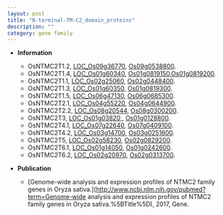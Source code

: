 ```yaml
---
layout: post
title: "N-terminal-TM-C2_domain_proteins"
description: ""
category: gene family
---
```


* **Information**  
    + OsNTMC2T1.2, [LOC_Os09g36770](http://rice.uga.edu/cgi-bin/ORF_infopage.cgi?orf=LOC_Os09g36770), [Os09g0538800](https://rapdb.dna.affrc.go.jp/locus/?name=Os09g0538800).
    + OsNTMC2T1.4, [LOC_Os01g60340](http://rice.uga.edu/cgi-bin/ORF_infopage.cgi?orf=LOC_Os01g60340), [Os01g0819150](https://rapdb.dna.affrc.go.jp/locus/?name=Os01g0819150),[Os01g0819200](https://rapdb.dna.affrc.go.jp/locus/?name=Os01g0819200).
    + OsNTMC2T1.1, [LOC_Os02g25060](http://rice.uga.edu/cgi-bin/ORF_infopage.cgi?orf=LOC_Os02g25060), [Os02g0448400](https://rapdb.dna.affrc.go.jp/locus/?name=Os02g0448400).
    + OsNTMC2T1.3, [LOC_Os01g60350](http://rice.uga.edu/cgi-bin/ORF_infopage.cgi?orf=LOC_Os01g60350), [Os01g0819300](https://rapdb.dna.affrc.go.jp/locus/?name=Os01g0819300).
    + OsNTMC2T1.5, [LOC_Os06g47130](http://rice.uga.edu/cgi-bin/ORF_infopage.cgi?orf=LOC_Os06g47130), [Os06g0685300](https://rapdb.dna.affrc.go.jp/locus/?name=Os06g0685300).
    + OsNTMC2T2.1, [LOC_Os04g55220](http://rice.uga.edu/cgi-bin/ORF_infopage.cgi?orf=LOC_Os04g55220), [Os04g0644900](https://rapdb.dna.affrc.go.jp/locus/?name=Os04g0644900).
    + OsNTMC2T2.2, [LOC_Os08g20544](http://rice.uga.edu/cgi-bin/ORF_infopage.cgi?orf=LOC_Os08g20544), [Os08g0300200](https://rapdb.dna.affrc.go.jp/locus/?name=Os08g0300200).
    + OsNTMC2T3, [LOC_Os01g03820 ](http://rice.uga.edu/cgi-bin/ORF_infopage.cgi?orf=LOC_Os01g03820 ), [Os01g0128800](https://rapdb.dna.affrc.go.jp/locus/?name=Os01g0128800).
    + OsNTMC2T4.1, [LOC_Os07g22640](http://rice.uga.edu/cgi-bin/ORF_infopage.cgi?orf=LOC_Os07g22640), [Os07g0409100](https://rapdb.dna.affrc.go.jp/locus/?name=Os07g0409100).
    + OsNTMC2T4.2, [LOC_Os03g14700](http://rice.uga.edu/cgi-bin/ORF_infopage.cgi?orf=LOC_Os03g14700), [Os03g0251600](https://rapdb.dna.affrc.go.jp/locus/?name=Os03g0251600).
    + OsNTMC2T5, [LOC_Os02g58230](http://rice.uga.edu/cgi-bin/ORF_infopage.cgi?orf=LOC_Os02g58230), [Os02g0829200](https://rapdb.dna.affrc.go.jp/locus/?name=Os02g0829200).
    + OsNTMC2T6.1, [LOC_Os01g14050](http://rice.uga.edu/cgi-bin/ORF_infopage.cgi?orf=LOC_Os01g14050), [Os01g0242600](https://rapdb.dna.affrc.go.jp/locus/?name=Os01g0242600).
    + OsNTMC2T6.2, [LOC_Os02g20970](http://rice.uga.edu/cgi-bin/ORF_infopage.cgi?orf=LOC_Os02g20970), [Os02g0313700](https://rapdb.dna.affrc.go.jp/locus/?name=Os02g0313700).

* **Publication**  
    + [Genome-wide analysis and expression profiles of NTMC2 family genes in Oryza sativa.](http://www.ncbi.nlm.nih.gov/pubmed?term=Genome-wide analysis and expression profiles of NTMC2 family genes in Oryza sativa.%5BTitle%5D), 2017, Gene.


